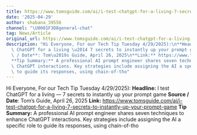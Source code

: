 ```yaml
---
title: https://www.tomsguide.com/ai/i-test-chatgpt-for-a-living-7-secrets-to-instantly-up-your-prompt-game
date: '2025-04-29'
author: shabana_39556
channel: "\U0001F3D8general-chat"
tag: News/Article
original_url: https://www.tomsguide.com/ai/i-test-chatgpt-for-a-living-7-secrets-to-instantly-up-your-prompt-game
description: "Hi Everyone, For our Tech Tip Tuesday 4/29/2025):\n**Headline:** I test\
  \ ChatGPT for a living \u2014 7 secrets to instantly up your prompt game\n**Source\
  \ / Date**: Tom\u2019s Guide, April 26, 2025\n**Link:** https://www.tomsguide.com/ai/i-test-chatgpt-for-a-living-7-secrets-to-instantly-up-your-prompt-game\n\
  **Tip Summary:** A professional AI prompt engineer shares seven techniques to enhance\
  \ ChatGPT interactions. Key strategies include assigning the AI a specific role\
  \ to guide its responses, using chain-of-tho"
---
```


Hi Everyone, For our Tech Tip Tuesday 4/29/2025):
**Headline:** I test ChatGPT for a living — 7 secrets to instantly up your prompt game
**Source / Date**: Tom’s Guide, April 26, 2025
**Link:** https://www.tomsguide.com/ai/i-test-chatgpt-for-a-living-7-secrets-to-instantly-up-your-prompt-game
**Tip Summary:** A professional AI prompt engineer shares seven techniques to enhance ChatGPT interactions. Key strategies include assigning the AI a specific role to guide its responses, using chain-of-tho
